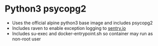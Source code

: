 # Python3 psycopg2

* Uses the official alpine python3 base image and includes psycopg2
* Includes raven to enable exception logging to [sentry.io](https://sentry.io/)
* Includes su-exec and docker-entrypoint.sh so container may run as non-root user
